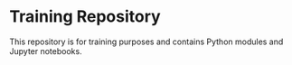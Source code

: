 # Training Repository

This repository is for training purposes and contains Python modules and Jupyter notebooks.
